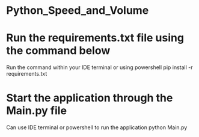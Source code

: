 # Python_Speed_and_Volume

# Run the requirements.txt file using the command below
Run the command within your IDE terminal or using powershell
pip install -r requirements.txt

# Start the application through the Main.py file
Can use IDE terminal or powershell to run the application
python Main.py
